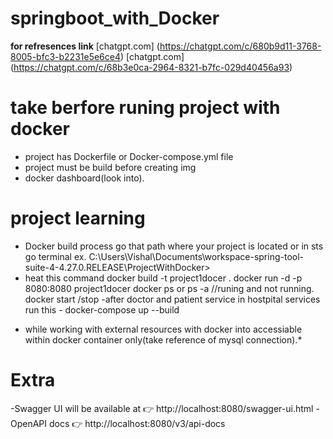 # springboot_with_Docker
**for refresences link**
 [chatgpt.com] (https://chatgpt.com/c/680b9d11-3768-8005-bfc3-b2231e5e6ce4)
 [chatgpt.com] (https://chatgpt.com/c/68b3e0ca-2964-8321-b7fc-029d40456a93)

 # take berfore runing project with docker
   - project has Dockerfile or Docker-compose.yml file
   - project must be build before creating img
   - docker dashboard(look into).

# project learning
  - Docker build process go that path where your project is located or in sts go terminal 
       ex. C:\Users\Vishal\Documents\workspace-spring-tool-suite-4-4.27.0.RELEASE\ProjectWithDocker>
  - heat this command
        docker build -t  project1docer .
        docker run -d -p 8080:8080  project1docer 
        docker ps  or ps -a //runing and not running.
        docker start /stop 
  -after doctor and patient service in hostpital services 
       run this
           - docker-compose up --build
 * while working with external resources with docker into accessiable within docker container only(take reference of mysql connection).*

# Extra
-Swagger UI will be available at 👉 http://localhost:8080/swagger-ui.html
-OpenAPI docs 👉 http://localhost:8080/v3/api-docs

